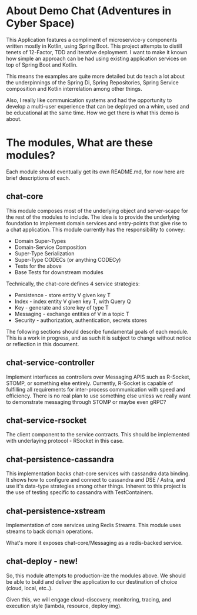 # About Demo Chat (Adventures in Cyber Space)

This Application features a compliment of microservice-y components written mostly in Kotlin, using
Spring Boot. This project attempts to distill tenets of 12-Factor, TDD and iterative deployment. I want
to make it known how simple an approach can be had using existing application services on top of
Spring Boot and Kotlin. 

This means the examples are quite more detailed but do teach a lot about the underpinnings of the Spring Di,
Spring Repositories, Spring Service composition and Kotlin interrelation among other things.

Also, I really like communication systems and had the opportunity to develop a multi-user experience that can
be deployed on a whim, used and be educational at the same time. How we get there is what this demo is about.

# The modules, What are these modules?

Each module should eventually get its own README.md, for now here are brief descriptions of each.

## chat-core

This module composes most of the underlying object and server-scape for the rest of the
modules to include. The idea is to provide the underlying foundation to implement domain services and entry-points
that give rise to a chat application. This module currently has the responsibility to convey:

* Domain Super-Types
* Domain-Service Composition
* Super-Type Serialization
* Super-Type CODECs (or anything CODECy)
* Tests for the above
* Base Tests for downstream modules  

Technically, the chat-core defines 4 service strategies:

* Persistence - store entity V given key T
* Index - index entity V given key T, with Query Q  
* Key - generate and store key of type T
* Messaging - exchange entities of V in a topic T 
* Security - authorization, authentication, secrets stores

The following sections should describe fundamental goals of each module. This is a work
in progress, and as such it is subject to change without notice or reflection in this
document.

## chat-service-controller

Implement interfaces as controllers over Messaging APIS such as R-Socket, STOMP,
or something else entirely. Currently, R-Socket is capable of fulfilling all requirements for inter-process
communication with speed and efficiency. There is no real plan to use something else
unless we really want to demonstrate messaging through STOMP or maybe even gRPC?

## chat-service-rsocket

The client component to the service contracts. This should be implemented with
underlaying protocol - RSocket in this case.

## chat-persistence-cassandra

This implementation backs chat-core services with cassandra data binding. It shows how to
configure and connect to cassandra and DSE / Astra, and use it's data-type strategies among other things. Inherent to 
this project is the use of testing specific to cassandra with TestContainers.
 
## chat-persistence-xstream

Implementation of core services using Redis Streams. This module uses streams to back domain operations. 

What's more it exposes chat-core/Messaging as a redis-backed service.

## chat-deploy - new!

So, this module attempts to production-ize the modules above. We should be able to 
build and deliver the application to our destination of choice (cloud, local, etc..).

Given this, we will engage cloud-discovery, monitoring, tracing, and execution style (lambda, resource, deploy img).